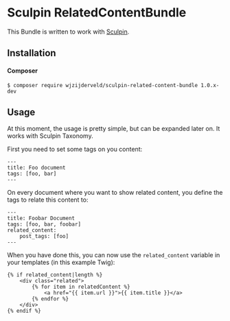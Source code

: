 # Sculpin RelatedContentBundle

This Bundle is written to work with [Sculpin](http://sculpin.io).

## Installation

#### Composer

    $ composer require wjzijderveld/sculpin-related-content-bundle 1.0.x-dev

## Usage

At this moment, the usage is pretty simple, but can be expanded later on. It works
with Sculpin Taxonomy. 


First you need to set some tags on you content:

    ---
    title: Foo document
    tags: [foo, bar]
    ---


On every document where you want to show related content, you define the tags
to relate this content to:


    ---
    title: Foobar Document
    tags: [foo, bar, foobar]
    related_content:
        post_tags: [foo]
    ---


When you have done this, you can now use the `related_content` variable in your
templates (in this example Twig):


    {% if related_content|length %}
        <div class="related">
            {% for item in relatedContent %}
                <a href="{{ item.url }}">{{ item.title }}</a>
            {% endfor %}
        </div>
    {% endif %}

